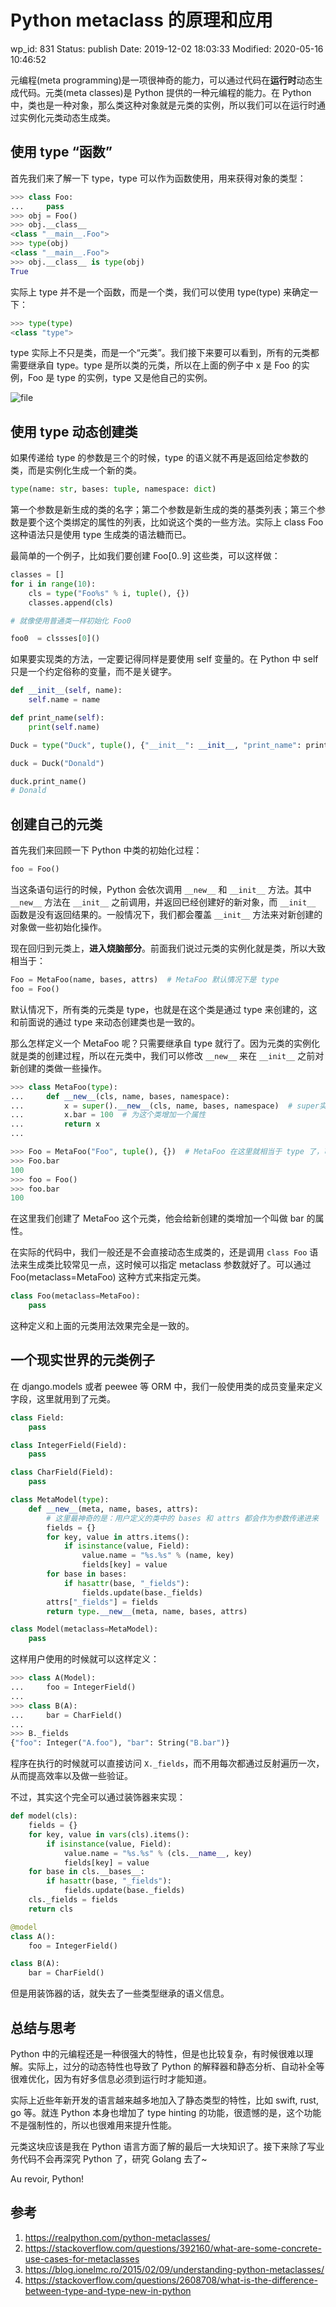 # Python metaclass 的原理和应用


wp_id: 831
Status: publish
Date: 2019-12-02 18:03:33
Modified: 2020-05-16 10:46:52


元编程(meta programming)是一项很神奇的能力，可以通过代码在**运行时**动态生成代码。元类(meta classes)是 Python 提供的一种元编程的能力。在 Python 中，类也是一种对象，那么类这种对象就是元类的实例，所以我们可以在运行时通过实例化元类动态生成类。

## 使用 type “函数”

首先我们来了解一下 type，type 可以作为函数使用，用来获得对象的类型：

```python
>>> class Foo:
...     pass
>>> obj = Foo()
>>> obj.__class__
<class "__main__.Foo">
>>> type(obj)
<class "__main__.Foo">
>>> obj.__class__ is type(obj)
True
```

实际上 type 并不是一个函数，而是一个类，我们可以使用 type(type) 来确定一下：

```python
>>> type(type)
<class "type">
```

type 实际上不只是类，而是一个“元类”。我们接下来要可以看到，所有的元类都需要继承自 type。type 是所以类的元类，所以在上面的例子中 x 是 Foo 的实例，Foo 是 type 的实例，type 又是他自己的实例。

![file](https://yifei.me/wp-content/uploads/2019/12/image-1575282914707.png)

## 使用 type 动态创建类

如果传递给 type 的参数是三个的时候，type 的语义就不再是返回给定参数的类，而是实例化生成一个新的类。

```python
type(name: str, bases: tuple, namespace: dict)
```

第一个参数是新生成的类的名字；第二个参数是新生成的类的基类列表；第三个参数是要个这个类绑定的属性的列表，比如说这个类的一些方法。实际上 class Foo 这种语法只是使用 type 生成类的语法糖而已。

最简单的一个例子，比如我们要创建 Foo[0..9] 这些类，可以这样做：

```python
classes = []
for i in range(10):
    cls = type("Foo%s" % i, tuple(), {})
    classes.append(cls)

# 就像使用普通类一样初始化 Foo0

foo0  = clssses[0]()
```

如果要实现类的方法，一定要记得同样是要使用 self 变量的。在 Python 中 self 只是一个约定俗称的变量，而不是关键字。

```python
def __init__(self, name):
    self.name = name

def print_name(self):
    print(self.name)

Duck = type("Duck", tuple(), {"__init__": __init__, "print_name": print_name})

duck = Duck("Donald")

duck.print_name()
# Donald
```

## 创建自己的元类

首先我们来回顾一下 Python 中类的初始化过程：

```python
foo = Foo()
```

当这条语句运行的时候，Python  会依次调用 `__new__` 和 `__init__` 方法。其中 `__new__` 方法在 `__init__` 之前调用，并返回已经创建好的新对象，而 `__init__` 函数是没有返回结果的。一般情况下，我们都会覆盖 `__init__` 方法来对新创建的对象做一些初始化操作。


现在回归到元类上，**进入烧脑部分**。前面我们说过元类的实例化就是类，所以大致相当于：

```python
Foo = MetaFoo(name, bases, attrs)  # MetaFoo 默认情况下是 type
foo = Foo()
```

默认情况下，所有类的元类是 type，也就是在这个类是通过 type 来创建的，这和前面说的通过 type 来动态创建类也是一致的。

那么怎样定义一个 MetaFoo 呢？只需要继承自 type 就行了。因为元类的实例化就是类的创建过程，所以在元类中，我们可以修改 `__new__` 来在 `__init__` 之前对新创建的类做一些操作。

```python
>>> class MetaFoo(type):
...     def __new__(cls, name, bases, namespace):
...         x = super().__new__(cls, name, bases, namespace)  # super实际上就是 type
...         x.bar = 100  # 为这个类增加一个属性
...         return x
...

>>> Foo = MetaFoo("Foo", tuple(), {})  # MetaFoo 在这里就相当于 type 了，可以动态创建类
>>> Foo.bar
100
>>> foo = Foo()
>>> foo.bar
100
```

在这里我们创建了 MetaFoo 这个元类，他会给新创建的类增加一个叫做 bar 的属性。

在实际的代码中，我们一般还是不会直接动态生成类的，还是调用 `class Foo` 语法来生成类比较常见一点，这时候可以指定 metaclass 参数就好了。可以通过 Foo(metaclass=MetaFoo) 这种方式来指定元类。

```python
class Foo(metaclass=MetaFoo):
    pass
```

这种定义和上面的元类用法效果完全是一致的。

## 一个现实世界的元类例子

在 django.models 或者 peewee 等 ORM 中，我们一般使用类的成员变量来定义字段，这里就用到了元类。

```python
class Field:
    pass

class IntegerField(Field):
    pass

class CharField(Field):
    pass

class MetaModel(type):
    def __new__(meta, name, bases, attrs):
        # 这里最神奇的是：用户定义的类中的 bases 和 attrs 都会作为参数传递进来
        fields = {}
        for key, value in attrs.items():
            if isinstance(value, Field):
                value.name = "%s.%s" % (name, key)
                fields[key] = value
        for base in bases:
            if hasattr(base, "_fields"):
                fields.update(base._fields)
        attrs["_fields"] = fields
        return type.__new__(meta, name, bases, attrs)

class Model(metaclass=MetaModel):
    pass
```

这样用户使用的时候就可以这样定义：

```python
>>> class A(Model):
...     foo = IntegerField()
...
>>> class B(A):
...     bar = CharField()
...
>>> B._fields
{"foo": Integer("A.foo"), "bar": String("B.bar")}
```

程序在执行的时候就可以直接访问 `X._fields`，而不用每次都通过反射遍历一次，从而提高效率以及做一些验证。

不过，其实这个完全可以通过装饰器来实现：

```python
def model(cls):
    fields = {}
    for key, value in vars(cls).items():
        if isinstance(value, Field):
            value.name = "%s.%s" % (cls.__name__, key)
            fields[key] = value
    for base in cls.__bases__:
        if hasattr(base, "_fields"):
            fields.update(base._fields)
    cls._fields = fields
    return cls

@model
class A():
    foo = IntegerField()

class B(A):
    bar = CharField()
```

但是用装饰器的话，就失去了一些类型继承的语义信息。

## 总结与思考

Python 中的元编程还是一种很强大的特性，但是也比较复杂，有时候很难以理解。实际上，过分的动态特性也导致了 Python 的解释器和静态分析、自动补全等很难优化，因为有好多信息必须到运行时才能知道。

实际上近些年新开发的语言越来越多地加入了静态类型的特性，比如 swift, rust, go 等。就连 Python 本身也增加了 type hinting 的功能，很遗憾的是，这个功能不是强制性的，所以也很难用来提升性能。

元类这块应该是我在 Python 语言方面了解的最后一大块知识了。接下来除了写业务代码不会再深究 Python 了，研究 Golang 去了~

Au revoir, Python!

## 参考

1. https://realpython.com/python-metaclasses/
2. https://stackoverflow.com/questions/392160/what-are-some-concrete-use-cases-for-metaclasses
3. https://blog.ionelmc.ro/2015/02/09/understanding-python-metaclasses/
4. https://stackoverflow.com/questions/2608708/what-is-the-difference-between-type-and-type-new-in-python



